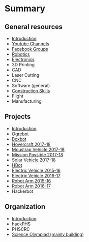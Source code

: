 # Summary

## General resources

* [Introduction](README.md)
* [Youtube Channels](chapter1.md)
* [Facebook Groups](facebook-groups.md)
* [Robotics](robotics.md)
* [Electronics](electronics.md)
* 3D Printing
* CAD
* Laser Cutting
* CNC
* Software \(general\)
* [Construction Skills](construction-skills.md)
* Flight
* Manufacturing

## Projects

* [Introduction](introduction.md)
* [Ogrebot](ogrebot.md)
* [Boxbot](boxbot.md)
* [Hovercraft 2017-18](hovercraft-2017-18.md)
* [Moustrap Vehicle 2017-18](moustrap-vehicle-2017-18.md)
* [Mission Possible 2017-18](mission-possible-2017018.md)
* [Solar Vehicle 2017-18](solar-vehicle-2017-18.md)
* [HBot](hbot.md)
* [Electric Vehicle 2015-16](electric-vehicle-2015-16.md)
* [Electric Vehicle 2016-17](electric-vehicle-2016-17.md)
* [Robot Arm 2015-16](robot-arm-2015-16.md)
* [Robot Arm 2016-17](robot-arm-2016-17.md)
* Hackerbot

## Organization

* [Introduction](organization/introduction.md)
* hackPHS
* PHSCRC
* [Science Olympiad \(mainly building\)](organization/science-olympiad.md)


